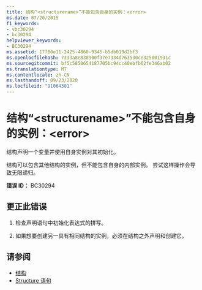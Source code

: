 ```yaml
---
title: 结构“<structurename>”不能包含自身的实例：<error>
ms.date: 07/20/2015
f1_keywords:
- vbc30294
- bc30294
helpviewer_keywords:
- BC30294
ms.assetid: 17780e11-2425-4860-9345-b5db019d2bf3
ms.openlocfilehash: 7333a8e838900f37e7334d763530ce325001931c
ms.sourcegitcommit: bf5c5850654187705bc94cc40ebfb62fe346ab02
ms.translationtype: MT
ms.contentlocale: zh-CN
ms.lasthandoff: 09/23/2020
ms.locfileid: "91064301"
---
```

# <a name="structure-structurename-cannot-contain-an-instance-of-itself-error"></a>结构“\<structurename>”不能包含自身的实例：\<error>

结构声明一个变量并使用自身实例对其初始化。  
  
 结构可以包含其他结构的实例，但不能包含自身的内部实例。 尝试这样操作会导致无限递归。  
  
 **错误 ID：** BC30294  
  
## <a name="to-correct-this-error"></a>更正此错误  
  
1. 检查声明语句中初始化表达式的拼写。  
  
2. 如果想要创建另一具有相同结构的实例，必须在结构之外声明和创建它。  
  
## <a name="see-also"></a>请参阅

- [结构](../programming-guide/language-features/data-types/structures.md)
- [Structure 语句](../language-reference/statements/structure-statement.md)
